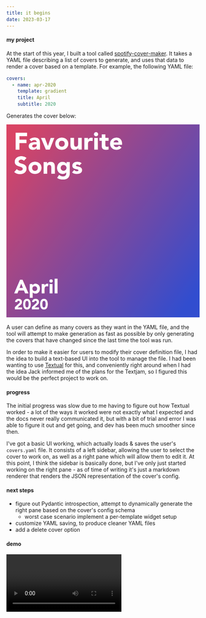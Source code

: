 ```yaml
---
title: it begins
date: 2023-03-17
---
```


#### my project

At the start of this year, I built a tool called [spotify-cover-maker](https://github.com/nint8835/spotify-cover-maker). It takes a YAML file describing a list of covers to generate, and uses that data to render a cover based on a template. For example, the following YAML file:

```yaml
covers:
  - name: apr-2020
    template: gradient
    title: April
    subtitle: 2020
```

Generates the cover below:

![spotify-cover-maker example](https://raw.githubusercontent.com/nint8835/spotify-cover-maker/main/sample-cover.png)

A user can define as many covers as they want in the YAML file, and the tool will attempt to make generation as fast as possible by only generating the covers that have changed since the last time the tool was run.

In order to make it easier for users to modify their cover definition file, I had the idea to build a text-based UI into the tool to manage the file. I had been wanting to use [Textual](https://textual.textualize.io/) for this, and conveniently right around when I had the idea Jack informed me of the plans for the Textjam, so I figured this would be the perfect project to work on.

#### progress

The initial progress was slow due to me having to figure out how Textual worked - a lot of the ways it worked were not exactly what I expected and the docs never really communicated it, but with a bit of trial and error I was able to figure it out and get going, and dev has been much smoother since then.

I've got a basic UI working, which actually loads & saves the user's `covers.yaml` file. It consists of a left sidebar, allowing the user to select the cover to work on, as well as a right pane which will allow them to edit it. At this point, I think the sidebar is basically done, but I've only just started working on the right pane - as of time of writing it's just a markdown renderer that renders the JSON representation of the cover's config.

#### next steps

- figure out Pydantic introspection, attempt to dynamically generate the right pane based on the cover's config schema
  - worst case scenario implement a per-template widget setup
- customize YAML saving, to produce cleaner YAML files
- add a delete cover option

#### demo

<video src="https://cdn.discordapp.com/attachments/1082011752033685574/1085358573384638534/Peek_2023-03-14_21-55.mp4" controls="controls" />